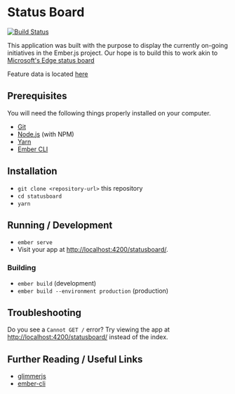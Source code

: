 # Status Board

[![Build Status](https://www.travis-ci.org/ember-learn/statusboard.svg?branch=master)](https://www.travis-ci.org/ember-learn/statusboard)

This application was built with the purpose to display the currently on-going initiatives in the Ember.js project. Our hope is to build this to work akin to [Microsoft's Edge status board](https://developer.microsoft.com/en-us/microsoft-edge/platform/status/)

Feature data is located [here](https://github.com/ember-learn/statusboard/tree/master/app/components/roadmap-page/-utils)

## Prerequisites

You will need the following things properly installed on your computer.

* [Git](https://git-scm.com/)
* [Node.js](https://nodejs.org/) (with NPM)
* [Yarn](https://yarnpkg.com/en/)
* [Ember CLI](https://ember-cli.com/)

## Installation

* `git clone <repository-url>` this repository
* `cd statusboard`
* `yarn`

## Running / Development

* `ember serve`
* Visit your app at [http://localhost:4200/statusboard/](http://localhost:4200/statusboard/).

### Building

* `ember build` (development)
* `ember build --environment production` (production)

## Troubleshooting
Do you see a `Cannot GET /` error? Try viewing the app at 
[http://localhost:4200/statusboard/](http://localhost:4200/statusboard/) instead of the index.

## Further Reading / Useful Links

* [glimmerjs](http://github.com/tildeio/glimmer/)
* [ember-cli](https://ember-cli.com/)
